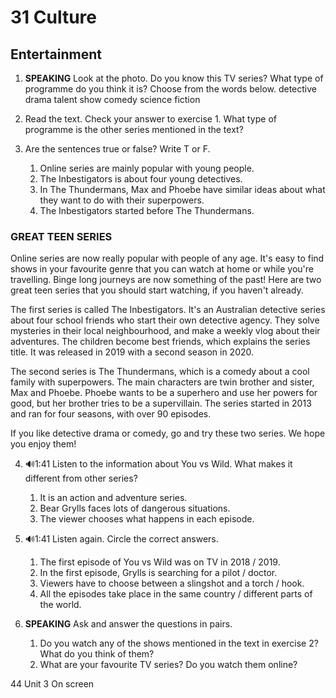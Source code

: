 # 31 Culture

## Entertainment

1. **SPEAKING** Look at the photo. Do you know this TV series? What type of programme do you think it is? Choose from the words below.
   detective drama   talent show
   comedy           science fiction

2. Read the text. Check your answer to exercise 1. What type of programme is the other series mentioned in the text?

3. Are the sentences true or false? Write T or F.
   1. Online series are mainly popular with young people.
   2. The Inbestigators is about four young detectives.
   3. In The Thundermans, Max and Phoebe have similar ideas about what they want to do with their superpowers.
   4. The Inbestigators started before The Thundermans.

### GREAT TEEN SERIES

Online series are now really popular with people of any age. It's easy to find shows in your favourite genre that you can watch at home or while you're travelling. Binge long journeys are now something of the past! Here are two great teen series that you should start watching, if you haven't already.

The first series is called The Inbestigators. It's an Australian detective series about four school friends who start their own detective agency. They solve mysteries in their local neighbourhood, and make a weekly vlog about their adventures. The children become best friends, which explains the series title. It was released in 2019 with a second season in 2020.

The second series is The Thundermans, which is a comedy about a cool family with superpowers. The main characters are twin brother and sister, Max and Phoebe. Phoebe wants to be a superhero and use her powers for good, but her brother tries to be a supervillain. The series started in 2013 and ran for four seasons, with over 90 episodes.

If you like detective drama or comedy, go and try these two series. We hope you enjoy them!

4. 🔊1:41 Listen to the information about You vs Wild. What makes it different from other series?
   1. It is an action and adventure series.
   2. Bear Grylls faces lots of dangerous situations.
   3. The viewer chooses what happens in each episode.

5. 🔊1:41 Listen again. Circle the correct answers.
   1. The first episode of You vs Wild was on TV in 2018 / 2019.
   2. In the first episode, Grylls is searching for a pilot / doctor.
   3. Viewers have to choose between a slingshot and a torch / hook.
   4. All the episodes take place in the same country / different parts of the world.

6. **SPEAKING** Ask and answer the questions in pairs.
   1. Do you watch any of the shows mentioned in the text in exercise 2? What do you think of them?
   2. What are your favourite TV series? Do you watch them online?

44 Unit 3 On screen